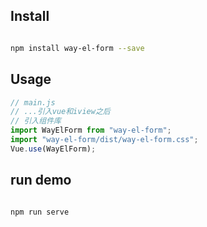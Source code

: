 
## Install

```bash

npm install way-el-form --save

```

## Usage

```js
// main.js
// ...引入vue和iview之后
// 引入组件库
import WayElForm from "way-el-form";
import "way-el-form/dist/way-el-form.css";
Vue.use(WayElForm);
```

## run demo

```bash

npm run serve

```